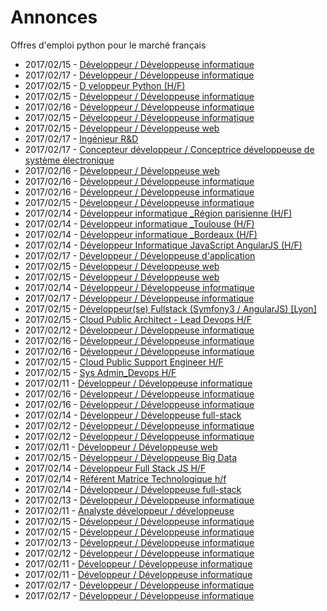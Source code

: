 # Annonces

Offres d'emploi python pour le marché français

* 2017/02/15 - [Développeur / Développeuse informatique](http://www.pyjobs.fr/jobs/details/4934/developpeur-developpeuse-informatique "Développeur / Développeuse informatique")
* 2017/02/17 - [Développeur / Développeuse informatique](http://www.pyjobs.fr/jobs/details/4951/developpeur-developpeuse-informatique "Développeur / Développeuse informatique")
* 2017/02/15 - [D veloppeur Python (H/F)](http://www.pyjobs.fr/jobs/details/4932/d-veloppeur-python-h-f "D veloppeur Python (H/F)")
* 2017/02/15 - [Développeur / Développeuse informatique](http://www.pyjobs.fr/jobs/details/4935/developpeur-developpeuse-informatique "Développeur / Développeuse informatique")
* 2017/02/16 - [Développeur / Développeuse informatique](http://www.pyjobs.fr/jobs/details/4945/developpeur-developpeuse-informatique "Développeur / Développeuse informatique")
* 2017/02/15 - [Développeur / Développeuse informatique](http://www.pyjobs.fr/jobs/details/4936/developpeur-developpeuse-informatique "Développeur / Développeuse informatique")
* 2017/02/15 - [Développeur / Développeuse web](http://www.pyjobs.fr/jobs/details/4930/developpeur-developpeuse-web "Développeur / Développeuse web")
* 2017/02/17 - [Ingénieur R&D](http://www.pyjobs.fr/jobs/details/4958/ingenieur-r-d "Ingénieur R&D")
* 2017/02/17 - [Concepteur développeur / Conceptrice développeuse de système électronique](http://www.pyjobs.fr/jobs/details/4959/concepteur-developpeur-conceptrice-developpeuse-de-systeme-electronique "Concepteur développeur / Conceptrice développeuse de système électronique")
* 2017/02/16 - [Développeur / Développeuse web](http://www.pyjobs.fr/jobs/details/4950/developpeur-developpeuse-web "Développeur / Développeuse web")
* 2017/02/16 - [Développeur / Développeuse informatique](http://www.pyjobs.fr/jobs/details/4943/developpeur-developpeuse-informatique "Développeur / Développeuse informatique")
* 2017/02/16 - [Développeur / Développeuse informatique](http://www.pyjobs.fr/jobs/details/4944/developpeur-developpeuse-informatique "Développeur / Développeuse informatique")
* 2017/02/15 - [Développeur / Développeuse informatique](http://www.pyjobs.fr/jobs/details/4931/developpeur-developpeuse-informatique "Développeur / Développeuse informatique")
* 2017/02/14 - [Développeur informatique _Région parisienne (H/F)](http://www.pyjobs.fr/jobs/details/4922/developpeur-informatique-region-parisienne-h-f "Développeur informatique _Région parisienne (H/F)")
* 2017/02/14 - [Développeur informatique _Toulouse (H/F)](http://www.pyjobs.fr/jobs/details/4921/developpeur-informatique-toulouse-h-f "Développeur informatique _Toulouse (H/F)")
* 2017/02/14 - [Développeur informatique _Bordeaux (H/F)](http://www.pyjobs.fr/jobs/details/4923/developpeur-informatique-bordeaux-h-f "Développeur informatique _Bordeaux (H/F)")
* 2017/02/14 - [Développeur Informatique JavaScript AngularJS (H/F)](http://www.pyjobs.fr/jobs/details/4924/developpeur-informatique-javascript-angularjs-h-f "Développeur Informatique JavaScript AngularJS (H/F)")
* 2017/02/17 - [Développeur / Développeuse d'application](http://www.pyjobs.fr/jobs/details/4957/developpeur-developpeuse-dapplication "Développeur / Développeuse d'application")
* 2017/02/15 - [Développeur / Développeuse web](http://www.pyjobs.fr/jobs/details/4928/developpeur-developpeuse-web "Développeur / Développeuse web")
* 2017/02/15 - [Développeur / Développeuse web](http://www.pyjobs.fr/jobs/details/4929/developpeur-developpeuse-web "Développeur / Développeuse web")
* 2017/02/14 - [Développeur / Développeuse informatique](http://www.pyjobs.fr/jobs/details/4920/developpeur-developpeuse-informatique "Développeur / Développeuse informatique")
* 2017/02/17 - [Développeur / Développeuse informatique](http://www.pyjobs.fr/jobs/details/4956/developpeur-developpeuse-informatique "Développeur / Développeuse informatique")
* 2017/02/15 - [Développeur(se) Fullstack (Symfony3 / AngularJS) [Lyon]](http://www.pyjobs.fr/jobs/details/4942/developpeur-se-fullstack-symfony3-angularjs-lyon "Développeur(se) Fullstack (Symfony3 / AngularJS) [Lyon]")
* 2017/02/15 - [Cloud Public Architect - Lead Devops H/F](http://www.pyjobs.fr/jobs/details/4940/cloud-public-architect-lead-devops-h-f "Cloud Public Architect - Lead Devops H/F")
* 2017/02/12 - [Développeur / Développeuse informatique](http://www.pyjobs.fr/jobs/details/4917/developpeur-developpeuse-informatique "Développeur / Développeuse informatique")
* 2017/02/16 - [Développeur / Développeuse informatique](http://www.pyjobs.fr/jobs/details/4947/developpeur-developpeuse-informatique "Développeur / Développeuse informatique")
* 2017/02/16 - [Développeur / Développeuse informatique](http://www.pyjobs.fr/jobs/details/4948/developpeur-developpeuse-informatique "Développeur / Développeuse informatique")
* 2017/02/15 - [Cloud Public Support Engineer H/F](http://www.pyjobs.fr/jobs/details/4941/cloud-public-support-engineer-h-f "Cloud Public Support Engineer H/F")
* 2017/02/15 - [Sys Admin_Devops H/F](http://www.pyjobs.fr/jobs/details/4939/sys-admin-devops-h-f "Sys Admin_Devops H/F")
* 2017/02/11 - [Développeur / Développeuse informatique](http://www.pyjobs.fr/jobs/details/4909/developpeur-developpeuse-informatique "Développeur / Développeuse informatique")
* 2017/02/16 - [Développeur / Développeuse informatique](http://www.pyjobs.fr/jobs/details/4949/developpeur-developpeuse-informatique "Développeur / Développeuse informatique")
* 2017/02/16 - [Développeur / Développeuse informatique](http://www.pyjobs.fr/jobs/details/4946/developpeur-developpeuse-informatique "Développeur / Développeuse informatique")
* 2017/02/14 - [Développeur / Développeuse full-stack](http://www.pyjobs.fr/jobs/details/4916/developpeur-developpeuse-full-stack "Développeur / Développeuse full-stack")
* 2017/02/12 - [Développeur / Développeuse informatique](http://www.pyjobs.fr/jobs/details/4913/developpeur-developpeuse-informatique "Développeur / Développeuse informatique")
* 2017/02/12 - [Développeur / Développeuse informatique](http://www.pyjobs.fr/jobs/details/4918/developpeur-developpeuse-informatique "Développeur / Développeuse informatique")
* 2017/02/11 - [Développeur / Développeuse web](http://www.pyjobs.fr/jobs/details/4910/developpeur-developpeuse-web "Développeur / Développeuse web")
* 2017/02/15 - [Développeur / Développeuse Big Data](http://www.pyjobs.fr/jobs/details/4938/developpeur-developpeuse-big-data "Développeur / Développeuse Big Data")
* 2017/02/14 - [Développeur Full Stack JS H/F](http://www.pyjobs.fr/jobs/details/4926/developpeur-full-stack-js-h-f "Développeur Full Stack JS H/F")
* 2017/02/14 - [Référent Matrice Technologique h/f](http://www.pyjobs.fr/jobs/details/4925/referent-matrice-technologique-h-f "Référent Matrice Technologique h/f")
* 2017/02/14 - [Développeur / Développeuse full-stack](http://www.pyjobs.fr/jobs/details/4927/developpeur-developpeuse-full-stack "Développeur / Développeuse full-stack")
* 2017/02/13 - [Développeur / Développeuse informatique](http://www.pyjobs.fr/jobs/details/4915/developpeur-developpeuse-informatique "Développeur / Développeuse informatique")
* 2017/02/11 - [Analyste développeur / développeuse](http://www.pyjobs.fr/jobs/details/4908/analyste-developpeur-developpeuse "Analyste développeur / développeuse")
* 2017/02/15 - [Développeur / Développeuse informatique](http://www.pyjobs.fr/jobs/details/4933/developpeur-developpeuse-informatique "Développeur / Développeuse informatique")
* 2017/02/15 - [Développeur / Développeuse informatique](http://www.pyjobs.fr/jobs/details/4937/developpeur-developpeuse-informatique "Développeur / Développeuse informatique")
* 2017/02/13 - [Développeur / Développeuse informatique](http://www.pyjobs.fr/jobs/details/4914/developpeur-developpeuse-informatique "Développeur / Développeuse informatique")
* 2017/02/12 - [Développeur / Développeuse informatique](http://www.pyjobs.fr/jobs/details/4912/developpeur-developpeuse-informatique "Développeur / Développeuse informatique")
* 2017/02/11 - [Développeur / Développeuse informatique](http://www.pyjobs.fr/jobs/details/4907/developpeur-developpeuse-informatique "Développeur / Développeuse informatique")
* 2017/02/11 - [Développeur / Développeuse informatique](http://www.pyjobs.fr/jobs/details/4906/developpeur-developpeuse-informatique "Développeur / Développeuse informatique")
* 2017/02/17 - [Développeur / Développeuse informatique](http://www.pyjobs.fr/jobs/details/4952/developpeur-developpeuse-informatique "Développeur / Développeuse informatique")
* 2017/02/17 - [Développeur / Développeuse informatique](http://www.pyjobs.fr/jobs/details/4954/developpeur-developpeuse-informatique "Développeur / Développeuse informatique")

